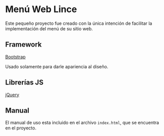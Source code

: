 # Menú Web Lince
Este pequeño proyecto fue creado con la única intención de facilitar la implementación del menú de su sitio web.

## Framework

[Bootstrap](http://getbootstrap.com)

Usado solamente para darle apariencia al diseño.

## Librerías JS

[jQuery](https://jquery.com/download/)

## Manual

El manual de uso esta incluido en el archivo `index.html`, que se encuentra en el proyecto.
